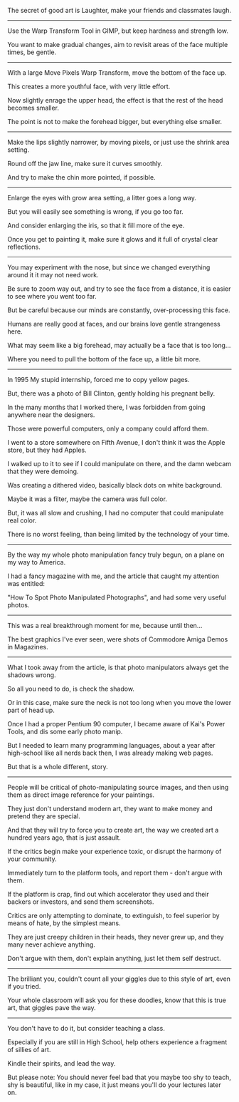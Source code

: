 The secret of good art is Laughter,
make your friends and classmates laugh.

---

Use the Warp Transform Tool in GIMP,
but keep hardness and strength low.

You want to make gradual changes,
aim to revisit areas of the face multiple times, be gentle.


---

With a large Move Pixels Warp Transform,
move the bottom of the face up.

This creates a more youthful face,
with very little effort.

Now slightly enrage the upper head,
the effect is that the rest of the head becomes smaller.

The point is not to make the forehead bigger,
but everything else smaller.

---

Make the lips slightly narrower, by moving pixels,
or just use the shrink area setting.

Round off the jaw line,
make sure it curves smoothly.

And try to make the chin more pointed,
if possible.

---

Enlarge the eyes with grow area setting,
a litter goes a long way.

But you will easily see something is wrong,
if you go too far.

And consider enlarging the iris,
so that it fill more of the eye.

Once you get to painting it,
make sure it glows and it full of crystal clear reflections.

---

You may experiment with the nose,
but since we changed everything around it it may not need work.

Be sure to zoom way out, and try to see the face from a distance,
it is easier to see where you went too far.

But be careful because our minds are constantly,
over-processing this face.

Humans are really good at faces,
and our brains love gentle strangeness here.

What may seem like a big forehead,
may actually be a face that is too long...

Where you need to pull the bottom of the face up,
a little bit more.

---

In 1995 My stupid internship,
forced me to copy yellow pages.

But, there was a photo of Bill Clinton,
gently holding his pregnant belly.

In the many months that I worked there,
I was forbidden from going anywhere near the designers.

Those were powerful computers,
only a company could afford them.

I went to a store somewhere on Fifth Avenue,
I don't think it was the Apple store, but they had Apples.

I walked up to it to see if I could manipulate on there,
and the damn webcam that they were demoing.

Was creating a dithered video,
basically black dots on white background.

Maybe it was a filter,
maybe the camera was full color.

But, it was all slow and crushing,
I had no computer that could manipulate real color.

There is no worst feeling,
than being limited by the technology of your time.

---

By the way my whole photo manipulation fancy truly begun,
on a plane on my way to America.

I had a fancy magazine with me,
and the article that caught my attention was entitled:

"How To Spot Photo Manipulated Photographs",
and had some very useful photos.

---

This was a real breakthrough moment for me,
because until then...

The best graphics I've ever seen,
were shots of Commodore Amiga Demos in Magazines.


---

What I took away from the article,
is that photo manipulators always get the shadows wrong.

So all you need to do,
is check the shadow.

Or in this case,
make sure the neck is not too long when you move the lower part of head up.

Once I had a proper Pentium 90 computer,
I became aware of Kai's Power Tools, and dis some early photo manip.

But I needed to learn many programming languages,
about a year after high-school like all nerds back then, I was already making web pages.

But that is a whole different,
story.


---

People will be critical of photo-manipulating source images,
and then using them as direct image reference for your paintings.

They just don't understand modern art,
they want to make money and pretend they are special.


And that they will try to force you to create art,
the way we created art a hundred years ago, that is just assault.

If the critics begin make your experience toxic,
or disrupt the harmony of your community.

Immediately turn to the platform tools,
and report them - don't argue with them.

If the platform is crap,
find out which accelerator they used and their backers or investors, and send them screenshots.

Critics are only attempting to dominate, to extinguish,
to feel superior by means of hate, by the simplest means.

They are just creepy children in their heads,
they never grew up, and they many never achieve anything.

Don't argue with them, don't explain anything,
just let them self destruct.

---

The brilliant you,
couldn't count all your giggles due to this style of art, even if you tried.

Your whole classroom will ask you for these doodles,
know that this is true art, that giggles pave the way.

---

You don't have to do it,
but consider teaching a class.

Especially if you are still in High School,
help others experience a fragment of sillies of art.

Kindle their spirits,
and lead the way.

But please note: You should never feel bad that you maybe too shy to teach,
shy is beautiful, like in my case, it just means you'll do your lectures later on.
